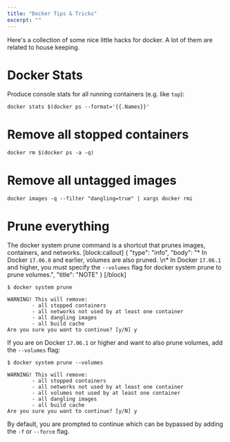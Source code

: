 ```yaml
---
title: "Docker Tips & Tricks"
excerpt: ""
---
```

Here's a collection of some nice little hacks for docker. A lot of them are related to house keeping. 

# Docker Stats

Produce console stats for all running containers (e.g. like `top`):
```
docker stats $(docker ps --format='{{.Names}}'
```

# Remove all stopped containers
```
docker rm $(docker ps -a -q)
```

# Remove all untagged images
```
docker images -q --filter "dangling=true" | xargs docker rmi
```

# Prune everything

The docker system prune command is a shortcut that prunes images, containers, and networks. 
[block:callout]
{
  "type": "info",
  "body": "* In Docker `17.06.0` and earlier, volumes are also pruned. \n* In Docker `17.06.1` and higher, you must specify the `--volumes` flag for docker system prune to prune volumes.",
  "title": "NOTE"
}
[/block]

```
$ docker system prune

WARNING! This will remove:
        - all stopped containers
        - all networks not used by at least one container
        - all dangling images
        - all build cache
Are you sure you want to continue? [y/N] y
```

If you are on Docker `17.06.1` or higher and want to also prune volumes, add the `--volumes` flag:

```
$ docker system prune --volumes

WARNING! This will remove:
        - all stopped containers
        - all networks not used by at least one container
        - all volumes not used by at least one container
        - all dangling images
        - all build cache
Are you sure you want to continue? [y/N] y
```

By default, you are prompted to continue which can be bypassed by adding the `-f` or `--force` flag.